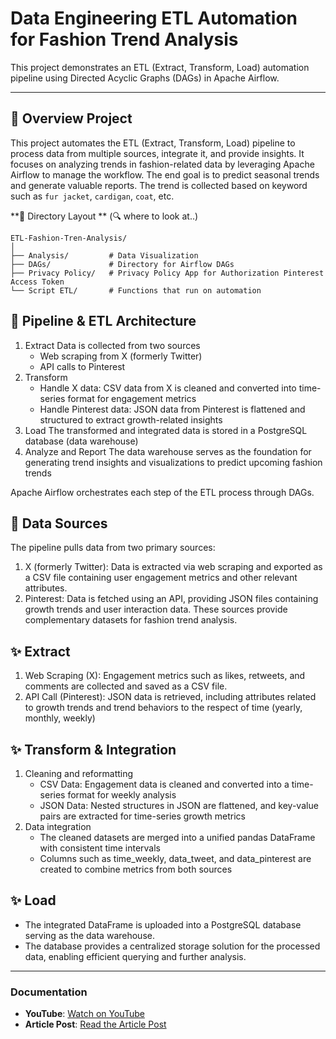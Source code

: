 # **Data Engineering ETL Automation for Fashion Trend Analysis**
This project demonstrates an ETL (Extract, Transform, Load) automation pipeline using Directed Acyclic Graphs (DAGs) in Apache Airflow.

---

## 💃 Overview Project
This project automates the ETL (Extract, Transform, Load) pipeline to process data from multiple sources, integrate it, and provide insights. It focuses on analyzing trends in fashion-related data by leveraging Apache Airflow to manage the workflow. The end goal is to predict seasonal trends and generate valuable reports. The trend is collected based on keyword such as ```fur jacket```, ```cardigan```, ```coat```, etc. 

**📂 Directory Layout ** (🔍 where to look at..)
```
ETL-Fashion-Tren-Analysis/  
│  
├── Analysis/         # Data Visualization   
├── DAGs/             # Directory for Airflow DAGs 
├── Privacy Policy/   # Privacy Policy App for Authorization Pinterest Access Token 
└── Script ETL/       # Functions that run on automation 
```

## 🌟 Pipeline & ETL Architecture 
1. Extract
   Data is collected from two sources
   - Web scraping from X (formerly Twitter)
   - API calls to Pinterest
3. Transform
   - Handle X data: CSV data from X is cleaned and converted into time-series format for engagement metrics
   - Handle Pinterest data: JSON data from Pinterest is flattened and structured to extract growth-related insights
5. Load
   The transformed and integrated data is stored in a PostgreSQL database (data warehouse)
7. Analyze and Report
   The data warehouse serves as the foundation for generating trend insights and visualizations to predict upcoming fashion trends

Apache Airflow orchestrates each step of the ETL process through DAGs.

## 👜 Data Sources
The pipeline pulls data from two primary sources:
1. X (formerly Twitter): Data is extracted via web scraping and exported as a CSV file containing user engagement metrics and other relevant attributes.
2. Pinterest: Data is fetched using an API, providing JSON files containing growth trends and user interaction data.
These sources provide complementary datasets for fashion trend analysis.

## ✨ Extract
1. Web Scraping (X): Engagement metrics such as likes, retweets, and comments are collected and saved as a CSV file.
2. API Call (Pinterest): JSON data is retrieved, including attributes related to growth trends and trend behaviors to the respect of time (yearly, monthly, weekly)
   
## ✨ Transform & Integration
1. Cleaning and reformatting
   - CSV Data: Engagement data is cleaned and converted into a time-series format for weekly analysis
   - JSON Data: Nested structures in JSON are flattened, and key-value pairs are extracted for time-series growth metrics
3. Data integration
   - The cleaned datasets are merged into a unified pandas DataFrame with consistent time intervals
   - Columns such as time_weekly, data_tweet, and data_pinterest are created to combine metrics from both sources

## ✨ Load
- The integrated DataFrame is uploaded into a PostgreSQL database serving as the data warehouse.
- The database provides a centralized storage solution for the processed data, enabling efficient querying and further analysis.

---

### Documentation
<!--
- **Documentation**: [View Documentation](https://example.com/documentation)
 -->
- **YouTube**: [Watch on YouTube](https://youtu.be/hJgMExFzhNg)
- **Article Post**: [Read the Article Post](https://potreic.medium.com/etl-automation-airflow-d1a5f263e36e)
